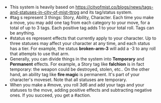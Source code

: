 - This system is heavily based on https://cityofmist.co/blogs/news/tags-and-statuses-in-city-of-mist-ttrpg and its tag/status system.
- #tag s represent 3 things: Story, Ability, Character. Each time you make a move, you may add one tag from each category to your move, for a total of up to 3 tags. Each positive tag adds 1 to your total roll. Tags can be anything.
- #status es represent effects that currently apply to your character. Up to three statuses may affect your character at any time, and each status has a tier. For example, the status **broken-arm-3** will add a -3 to any roll that attempts to use that arm.
- Generally, you can divide things in the system into **Temporary** and **Permanent** effects. For example, a Story tag like **falchion** is in fact temporary: the weapon could be destroyed, stolen, etc.. On the other hand, an ability tag like **fire magic** is permanent. It's part of your character's moveset. Note that all statuses are temporary.
- When you make a #move, you roll 3d6 and add your tags and your statuses to the move, adding positive effects and subtracting negative ones. If you succeed, you get a #action.